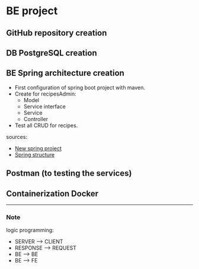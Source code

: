 # BE project

## GitHub repository creation

## DB PostgreSQL creation

## BE Spring architecture creation

- First configuration of spring boot project with maven.
- Create for recipesAdmin:
    - Model
    - Service interface
    - Service
    - Controller
- Test all CRUD for recipes.

sources:

- [New spring project](https://www.springcloud.io/post/2022-09/springboot-getstart/#gsc.tab=0)
- [Spring structure](https://www.javatpoint.com/spring-boot-rest-example)

## Postman (to testing the services)

## Containerization Docker

---

### Note

logic programming:

- SERVER --> CLIENT
- RESPONSE --> REQUEST
- BE --> BE
- BE --> FE


